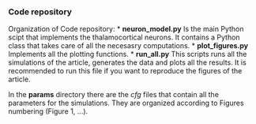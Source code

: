 ### Code repository

Organization of Code repository:
  *
    **neuron_model.py** Is the main Python scipt that implements the
    thalamocortical neurons. It contains a Python class that takes care 
    of all the necesasry computations. 
  *
    **plot_figures.py** Implements all the plotting functions.
  *
    **run_all.py** This scripts runs all the simulations of the article,
    generates the data and plots all the results. It is recommended to 
    run this file if you want to reproduce the figures of the article. 

In the **params** directory there are the *cfg* files that contain all 
the parameters for the simulations. They are organized according to 
Figures numbering (Figure 1, ...). 
